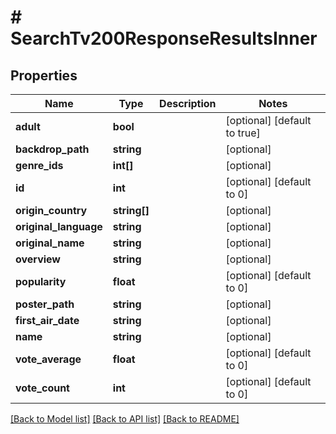 # # SearchTv200ResponseResultsInner

## Properties

Name | Type | Description | Notes
------------ | ------------- | ------------- | -------------
**adult** | **bool** |  | [optional] [default to true]
**backdrop_path** | **string** |  | [optional]
**genre_ids** | **int[]** |  | [optional]
**id** | **int** |  | [optional] [default to 0]
**origin_country** | **string[]** |  | [optional]
**original_language** | **string** |  | [optional]
**original_name** | **string** |  | [optional]
**overview** | **string** |  | [optional]
**popularity** | **float** |  | [optional] [default to 0]
**poster_path** | **string** |  | [optional]
**first_air_date** | **string** |  | [optional]
**name** | **string** |  | [optional]
**vote_average** | **float** |  | [optional] [default to 0]
**vote_count** | **int** |  | [optional] [default to 0]

[[Back to Model list]](../../README.md#models) [[Back to API list]](../../README.md#endpoints) [[Back to README]](../../README.md)
